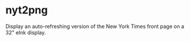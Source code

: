 # nyt2png
Display an auto-refreshing version of the New York Times front page on a 32" eInk display. 
